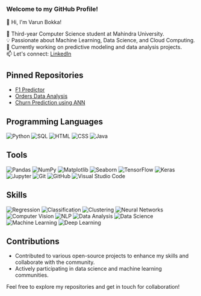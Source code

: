 ### Welcome to my GitHub Profile!

👋 Hi, I'm Varun Bokka! 

🌟 Third-year Computer Science student at Mahindra University.  
💡 Passionate about Machine Learning, Data Science, and Cloud Computing.  
🔭 Currently working on predictive modeling and data analysis projects.  
📫 Let's connect: [LinkedIn](https://www.linkedin.com/in/naga-varun-bokka)

## Pinned Repositories
- [F1 Predictor](https://github.com/Varun-278/f1-predictor)
- [Orders Data Analysis](https://github.com/Varun-278/orders-data-analysis)
- [Churn Prediction using ANN](https://github.com/Varun-278/churn-prediction-ann)

## Programming Languages
![Python](https://img.shields.io/badge/-Python-333333?style=flat&logo=python)
![SQL](https://img.shields.io/badge/-SQL-333333?style=flat&logo=sqlite)
![HTML](https://img.shields.io/badge/-HTML-333333?style=flat&logo=HTML5)
![CSS](https://img.shields.io/badge/-CSS-333333?style=flat&logo=CSS3&logoColor=1572B6)
![Java](https://img.shields.io/badge/-Java-333333?style=flat&logo=Java&logoColor=007396)

## Tools
![Pandas](https://img.shields.io/badge/-Pandas-333333?style=flat&logo=pandas)
![NumPy](https://img.shields.io/badge/-NumPy-333333?style=flat&logo=numpy)
![Matplotlib](https://img.shields.io/badge/-Matplotlib-333333?style=flat&logo=matplotlib)
![Seaborn](https://img.shields.io/badge/-Seaborn-333333?style=flat&logo=seaborn)
![TensorFlow](https://img.shields.io/badge/-TensorFlow-333333?style=flat&logo=tensorflow)
![Keras](https://img.shields.io/badge/-Keras-333333?style=flat&logo=keras)
![Jupyter](https://img.shields.io/badge/-Jupyter-333333?style=flat&logo=jupyter)
![Git](https://img.shields.io/badge/-Git-333333?style=flat&logo=git)
![GitHub](https://img.shields.io/badge/-GitHub-333333?style=flat&logo=github)
![Visual Studio Code](https://img.shields.io/badge/-VS_Code-333333?style=flat&logo=visual-studio-code&logoColor=007ACC)

## Skills
![Regression](https://img.shields.io/badge/-Regression-333333?style=flat&logo=regression)
![Classification](https://img.shields.io/badge/-Classification-333333?style=flat&logo=classification)
![Clustering](https://img.shields.io/badge/-Clustering-333333?style=flat&logo=clustering)
![Neural Networks](https://img.shields.io/badge/-Neural_Networks-333333?style=flat&logo=neural-networks)
![Computer Vision](https://img.shields.io/badge/-Computer_Vision-333333?style=flat&logo=computer-vision)
![NLP](https://img.shields.io/badge/-NLP-333333?style=flat&logo=nlp)
![Data Analysis](https://img.shields.io/badge/-Data_Analysis-333333?style=flat&logo=data-analysis)
![Data Science](https://img.shields.io/badge/-Data_Science-333333?style=flat&logo=data-science)
![Machine Learning](https://img.shields.io/badge/-Machine_Learning-333333?style=flat&logo=machine-learning)
![Deep Learning](https://img.shields.io/badge/-Deep_Learning-333333?style=flat&logo=deep-learning)

## Contributions
- Contributed to various open-source projects to enhance my skills and collaborate with the community.
- Actively participating in data science and machine learning communities.

Feel free to explore my repositories and get in touch for collaboration!







